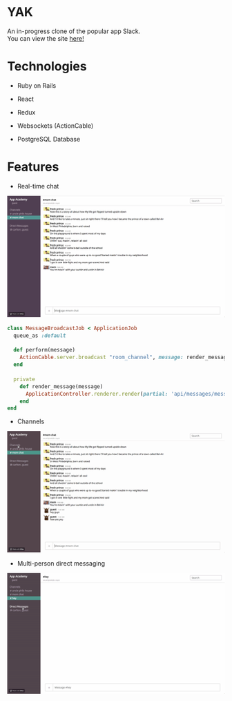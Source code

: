 # YAK

An in-progress clone of the popular app Slack.
<br />
You can view the site <a href="https://yak1.herokuapp.com/">here!</a>

# Technologies

* Ruby on Rails

* React

* Redux

* Websockets (ActionCable)

* PostgreSQL Database

# Features

* Real-time chat

<img src='app/assets/images/demo-realtime.gif' />

```ruby
class MessageBroadcastJob < ApplicationJob
  queue_as :default

  def perform(message)
    ActionCable.server.broadcast "room_channel", message: render_message(message)
  end

  private
    def render_message(message)
      ApplicationController.renderer.render(partial: 'api/messages/message', locals: { message: message })
    end
end
```

* Channels

<img src='app/assets/images/demo-channel.gif' />

* Multi-person direct messaging

<img src='app/assets/images/demo-dm.gif' />
